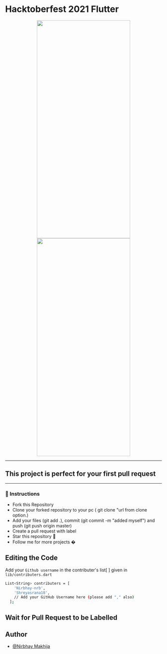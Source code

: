 # Hacktoberfest 2021 Flutter 
<p align="center">
<img  height="700" width="300" src="https://user-images.githubusercontent.com/73791598/136089599-ef0c782e-5f1f-495e-a198-802a7363751a.png"/>
<img  height="700" width="300" src="https://user-images.githubusercontent.com/73791598/136089708-c1c2b49d-7919-44f4-a810-ce5a2605a06e.png"/>
</p>
<hr>

## This project is perfect for your first pull request
<hr>

### 📝 Instructions
- Fork this Repository 
- Clone your forked repository to your pc ( git clone "url from clone option.)
- Add your files (git add .), commit (git commit -m "added myself") and push (git push origin master)
- Create a pull request with label
- Star this repository 🌟
- Follow me for more projects �

##  Editing the Code
Add your `Github username` in the contributer's list[ ] given in `lib/contributers.dart`
```bash
List<String> contributers = [
    'Nirbhay-nrb',
    'Shreyasrana18',
    // Add your GitHub Username here (please add "," also)
  ];
  ```
  ## Wait for Pull Request to be Labelled
  
  ## Author
  - [@Nirbhay Makhija](https://github.com/Nirbhay-nrb)
